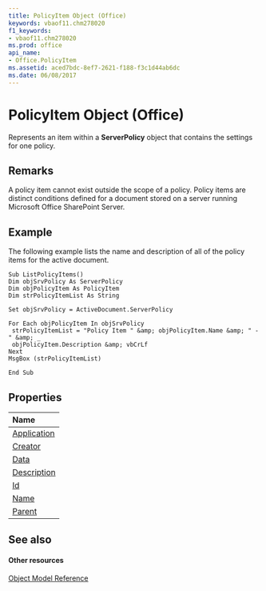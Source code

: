 ```yaml
---
title: PolicyItem Object (Office)
keywords: vbaof11.chm278020
f1_keywords:
- vbaof11.chm278020
ms.prod: office
api_name:
- Office.PolicyItem
ms.assetid: aced7bdc-8ef7-2621-f188-f3c1d44ab6dc
ms.date: 06/08/2017
---
```



# PolicyItem Object (Office)

Represents an item within a **ServerPolicy** object that contains the settings for one policy.


## Remarks

A policy item cannot exist outside the scope of a policy. Policy items are distinct conditions defined for a document stored on a server running Microsoft Office SharePoint Server.


## Example

The following example lists the name and description of all of the policy items for the active document.


```
Sub ListPolicyItems() 
Dim objSrvPolicy As ServerPolicy 
Dim objPolicyItem As PolicyItem 
Dim strPolicyItemList As String 
 
Set objSrvPolicy = ActiveDocument.ServerPolicy 
 
For Each objPolicyItem In objSrvPolicy 
 strPolicyItemList = "Policy Item " &amp; objPolicyItem.Name &amp; " - " &amp; _ 
 objPolicyItem.Description &amp; vbCrLf 
Next 
MsgBox (strPolicyItemList) 
 
End Sub 

```


## Properties



|**Name**|
|:-----|
|[Application](policyitem-application-property-office.md)|
|[Creator](policyitem-creator-property-office.md)|
|[Data](policyitem-data-property-office.md)|
|[Description](policyitem-description-property-office.md)|
|[Id](policyitem-id-property-office.md)|
|[Name](policyitem-name-property-office.md)|
|[Parent](policyitem-parent-property-office.md)|

## See also


#### Other resources


[Object Model Reference](http://msdn.microsoft.com/library/499c789a-aba2-0fad-649a-0ea964cd3b5e%28Office.15%29.aspx)
